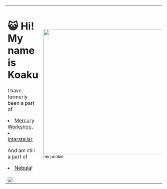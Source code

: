 <table align="center">
  <tr>
    <td>
    <h1>😺 Hi! My name is Koaku</h1>
    <p>I have formerly been a part of</p>
    <ui>
      <li><a href="https://github.com/MercuryWorkshop">Mercury Workshop</a>,</li>
      <li><a href="https://github.com/InterstellarNetwork">Interstellar</a>,</li>
      <p>And am still a part of</p>
      <li><a href="https://github.com/NebulaServices/">Nebula</a>!</li>
    </ui>
    <br>
    <img src="https://github-readme-stats.vercel.app/api?username=MadjikDotPng&theme=tokyonight">
    </td>
    <td><img style="height:400px;" src="https://github.com/MadjikDotPng/MadjikDotPng/assets/89202835/928826b1-c89a-436c-a734-f154d112aeb8"><br><sub>my pookie</sub></td>
  </tr>
 </table>
